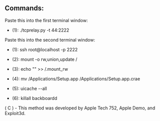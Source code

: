 ## Commands:

Paste this into the first terminal window:
* (1): ./tcprelay.py -t 44:2222

Paste this into the second terminal window:

* (1): ssh root@localhost -p 2222

* (2): mount -o rw,union,update /

* (3): echo "" >> /.mount_rw

* (4): mv /Applications/Setup.app /Applications/Setup.app.crae

* (5): uicache --all

* (6): killall backboardd

( C ) - This method was developed by Apple Tech 752, Apple Demo, and Exploit3d.
